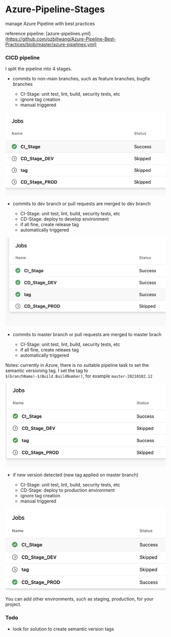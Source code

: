 # Azure-Pipeline-Stages
manage Azure Pipeline with best practices

reference pipeline: [azure-pipelines.yml](https://github.com/ozbillwang/Azure-Pipeline-Best-Practices/blob/master/azure-pipelines.yml}
### CICD pipeline

I split the pipeline into 4 stages.

* commits to non-main branches, such as feature branches, bugfix branches

  - CI-Stage: unit test, lint, build, security tests, etc
  - ignore tag creation
  - manual triggered

![pipeline on non-main branches](images/feature-branches.png)

* commits to dev branch or pull requests are merged to dev branch

  - CI-Stage: unit test, lint, build, security tests, etc
  - CD-Stage: deploy to develop environment
  - if all fine, create release tag
  - automatically triggered

![pipeline on dev branch](images/develop.png)

* commits to master branch or pull requests are merged to master brach

  - CI-Stage: unit test, lint, build, security tests, etc
  - if all fine, create releaes tag
  - automatically triggered

Notes: currently in Azure, there is no suitable pipeline task to set the semantic versioning tag. I set the tag to `$(branchName)-$(Build.BuildNumber)`, for example `master-20210102.12`

![pipeline on master branch](images/master.png)

* if new version detected (new tag applied on master branch)

  - CI-Stage: unit test, lint, build, security tests, etc
  - CD-Stage: deploy to production environment
  - ignore tag creation
  - manual triggered

![pipeline on new tag created](images/tag.png)

You can add other environments, such as staging, production, for your project.

### Todo

- look for solution to create semantic version tags 
